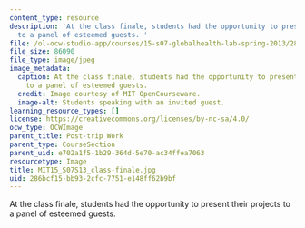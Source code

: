 ```yaml
---
content_type: resource
description: 'At the class finale, students had the opportunity to present their projects
  to a panel of esteemed guests. '
file: /ol-ocw-studio-app/courses/15-s07-globalhealth-lab-spring-2013/286bcf15bb932cfc7751e148ff62b9bf_MIT15_S07S13_class-finale.jpg
file_size: 86090
file_type: image/jpeg
image_metadata:
  caption: At the class finale, students had the opportunity to present their projects
    to a panel of esteemed guests.
  credit: Image courtesy of MIT OpenCourseware.
  image-alt: Students speaking with an invited guest.
learning_resource_types: []
license: https://creativecommons.org/licenses/by-nc-sa/4.0/
ocw_type: OCWImage
parent_title: Post-trip Work
parent_type: CourseSection
parent_uid: e702a1f5-1b29-364d-5e70-ac34ffea7063
resourcetype: Image
title: MIT15_S07S13_class-finale.jpg
uid: 286bcf15-bb93-2cfc-7751-e148ff62b9bf
---
```

At the class finale, students had the opportunity to present their projects to a panel of esteemed guests. 